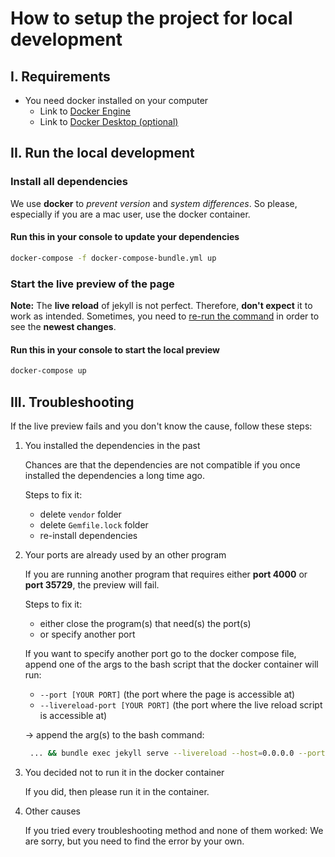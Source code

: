 # How to setup the project for local development

## I. Requirements

- You need docker installed on your computer
  - Link to [Docker Engine](https://docs.docker.com/engine/install/)
  - Link to [Docker Desktop (optional)](https://docs.docker.com/get-docker/)

## II. Run the local development

### Install all dependencies

We use **docker** to *prevent version* and *system differences*. So please, especially if you are a mac user, use the docker container.

#### Run this in your console to update your dependencies

```bash
docker-compose -f docker-compose-bundle.yml up
```

### Start the live preview of the page

**Note:** The **live reload** of jekyll is not perfect. Therefore, **don't expect** it to work as intended. Sometimes, you need to <u>re-run the command</u> in order to see the **newest changes**.

#### Run this in your console to start the local preview

```bash
docker-compose up
```

## III. Troubleshooting

If the live preview fails and you don't know the cause, follow these steps:

1. You installed the dependencies in the past

    Chances are that the dependencies are not compatible if you once installed the dependencies a long time ago.

    Steps to fix it:
    - delete `vendor` folder
    - delete `Gemfile.lock` folder
    - re-install dependencies

2. Your ports are already used by an other program

    If you are running another program that requires either **port 4000** or **port 35729**, the preview will fail.

    Steps to fix it:
    - either close the program(s) that need(s) the port(s)
    - or specify another port

    If you want to specify another port go to the docker compose file, append one of the args to the bash script that the docker container will run:

    - `--port [YOUR PORT]` (the port where the page is accessible at)
    - `--livereload-port [YOUR PORT]` (the port where the live reload script is accessible at)

    &rarr; append the arg(s) to the bash command:

    ```bash
     ... && bundle exec jekyll serve --livereload --host=0.0.0.0 --port=[PORT] --livereload-port=[PORT]
    ```

3. You decided not to run it in the docker container

    If you did, then please run it in the container.

4. Other causes

    If you tried every troubleshooting method and none of them worked: We are sorry, but you need to find the error by your own.
